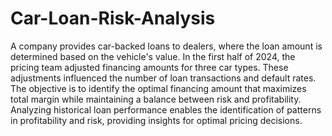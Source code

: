 # Car-Loan-Risk-Analysis

A company provides car-backed loans to dealers, where the loan amount is determined based on the vehicle's value. In the first half of 2024, the pricing team adjusted financing amounts for three car types. These adjustments influenced the number of loan transactions and default rates. The objective is to identify the optimal financing amount that maximizes total margin while maintaining a balance between risk and profitability. Analyzing historical loan performance enables the identification of patterns in profitability and risk, providing insights for optimal pricing decisions.
